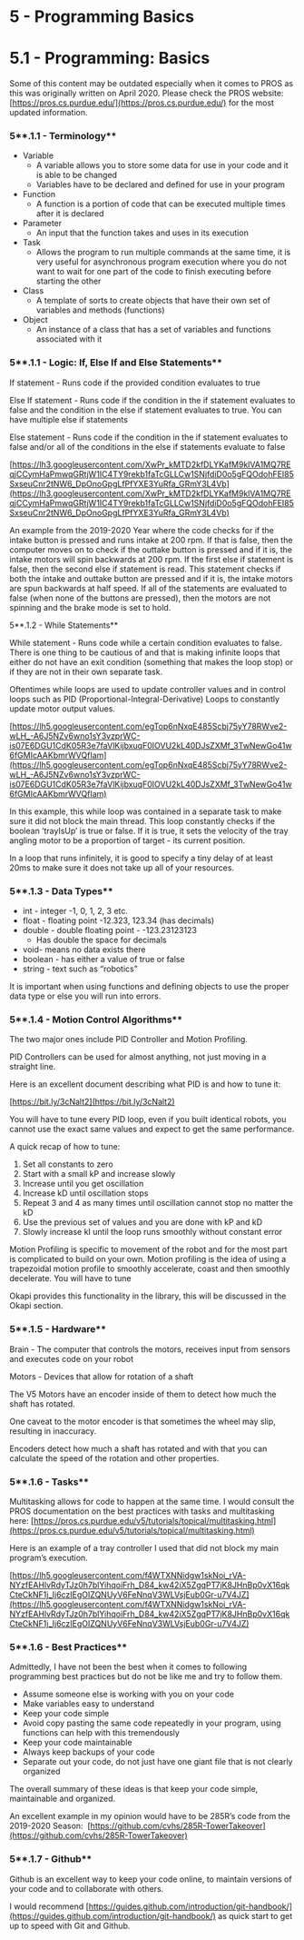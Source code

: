 # 5 - Programming Basics

# 5.1 - Programming: Basics

Some of this content may be outdated especially when it comes to PROS as this was originally written on April 2020. Please check the PROS website: [https://pros.cs.purdue.edu/](https://pros.cs.purdue.edu/) for the most updated information.

### 5**.1.1 - Terminology**

- Variable
    - A variable allows you to store some data for use in your code and it is able to be changed
    - Variables have to be declared and defined for use in your program
- Function
    - A function is a portion of code that can be executed multiple times after it is declared
- Parameter
    - An input that the function takes and uses in its execution
- Task
    - Allows the program to run multiple commands at the same time, it is very useful for asynchronous program execution where you do not want to wait for one part of the code to finish executing before starting the other
- Class
    - A template of sorts to create objects that have their own set of variables and methods (functions)
- Object
    - An instance of a class that has a set of variables and functions associated with it

### 5**.1.1 - Logic: If, Else If and Else Statements**

If statement - Runs code if the provided condition evaluates to true

Else If statement - Runs code if the condition in the if statement evaluates to false and the condition in the else if statement evaluates to true. You can have multiple else if statements

Else statement - Runs code if the condition in the if statement evaluates to false and/or all of the conditions in the else if statements evaluate to false

[https://lh3.googleusercontent.com/XwPr_kMTD2kfDLYKafM9klVA1MQ7REqjCCymHaPmwqGRtjW1IC4TY9rekb1faTcGLLCw1SNjfdiD0o5gFQOdohFEI85SxseuCnr2tNW6_DpOnoGpgLfPfYXE3YuRfa_GRmY3L4Vb](https://lh3.googleusercontent.com/XwPr_kMTD2kfDLYKafM9klVA1MQ7REqjCCymHaPmwqGRtjW1IC4TY9rekb1faTcGLLCw1SNjfdiD0o5gFQOdohFEI85SxseuCnr2tNW6_DpOnoGpgLfPfYXE3YuRfa_GRmY3L4Vb)

An example from the 2019-2020 Year where the code checks for if the intake button is pressed and runs intake at 200 rpm. If that is false, then the computer moves on to check if the outtake button is pressed and if it is, the intake motors will spin backwards at 200 rpm. If the first else if statement is false, then the second else if statement is read. This statement checks if both the intake and outtake button are pressed and if it is, the intake motors are spun backwards at half speed. If all of the statements are evaluated to false (when none of the buttons are pressed), then the motors are not spinning and the brake mode is set to hold.

5**.1.2 - While Statements**

While statement - Runs code while a certain condition evaluates to false. There is one thing to be cautious of and that is making infinite loops that either do not have an exit condition (something that makes the loop stop) or if they are not in their own separate task.

Oftentimes while loops are used to update controller values and in control loops such as PID (Proportional-Integral-Derivative) Loops to constantly update motor output values.

[https://lh5.googleusercontent.com/egTop6nNxqE485Scbj75yY78RWve2-wLH_-A6J5NZv6wno1sY3vzprWC-is07E6DGU1CdK05R3e7faVlKijbxuqF0IOVU2kL40DJsZXMf_3TwNewGo41w6fGMIcAAKbmrWVQfIam](https://lh5.googleusercontent.com/egTop6nNxqE485Scbj75yY78RWve2-wLH_-A6J5NZv6wno1sY3vzprWC-is07E6DGU1CdK05R3e7faVlKijbxuqF0IOVU2kL40DJsZXMf_3TwNewGo41w6fGMIcAAKbmrWVQfIam)

In this example, this while loop was contained in a separate task to make sure it did not block the main thread. This loop constantly checks if the boolean ‘trayIsUp’ is true or false. If it is true, it sets the velocity of the tray angling motor to be a proportion of target - its current position.

In a loop that runs infinitely, it is good to specify a tiny delay of at least 20ms to make sure it does not take up all of your resources.

### 5**.1.3 - Data Types**

- int - integer -1, 0, 1, 2, 3 etc.[](https://www.w3schools.com/cpp/cpp_data_types.asp)
- float - floating point -12.323, 123.34 (has decimals)[](https://www.w3schools.com/cpp/cpp_data_types.asp)
- double - double floating point - -123.23123123
    - Has double the space for decimals
- void- means no data exists there[](https://www.w3schools.com/cpp/cpp_data_types.asp)
- boolean - has either a value of true or false
- string - text such as “robotics”

It is important when using functions and defining objects to use the proper data type or else you will run into errors.

### 5**.1.4 - Motion Control Algorithms**

The two major ones include PID Controller and Motion Profiling.

PID Controllers can be used for almost anything, not just moving in a straight line.

Here is an excellent document describing what PID is and how to tune it:

[https://bit.ly/3cNalt2](https://bit.ly/3cNalt2)

You will have to tune every PID loop, even if you built identical robots, you cannot use the exact same values and expect to get the same performance.

A quick recap of how to tune:

1. Set all constants to zero
2. Start with a small kP and increase slowly
3. Increase until you get oscillation
4. Increase kD until oscillation stops
5. Repeat 3 and 4 as many times until oscillation cannot stop no matter the kD
6. Use the previous set of values and you are done with kP and kD
7. Slowly increase kI until the loop runs smoothly without constant error

Motion Profiling is specific to movement of the robot and for the most part is complicated to build on your own. Motion profiling is the idea of using a trapezoidal motion profile to smoothly accelerate, coast and then smoothly decelerate. You will have to tune

Okapi provides this functionality in the library, this will be discussed in the Okapi section.

### 5**.1.5 - Hardware**

Brain - The computer that controls the motors, receives input from sensors and executes code on your robot

Motors - Devices that allow for rotation of a shaft

The V5 Motors have an encoder inside of them to detect how much the shaft has rotated.

One caveat to the motor encoder is that sometimes the wheel may slip, resulting in inaccuracy.

Encoders detect how much a shaft has rotated and with that you can calculate the speed of the rotation and other properties.

### 5**.1.6 - Tasks**

Multitasking allows for code to happen at the same time. I would consult the PROS documentation on the best practices with tasks and multitasking here: [https://pros.cs.purdue.edu/v5/tutorials/topical/multitasking.html](https://pros.cs.purdue.edu/v5/tutorials/topical/multitasking.html)

Here is an example of a tray controller I used that did not block my main program’s execution.

[https://lh5.googleusercontent.com/f4WTXNNidgw1skNoi_rVA-NYzfEAHlvRdyTJz0h7blYihqoiFrh_D84_kw42iX5ZgqPT7jK8JHnBp0vX16qkCteCkNF1j_Ij6czIEgOIZQNUyV6FeNnqV3WLVsjEub0Gr-u7V4JZ](https://lh5.googleusercontent.com/f4WTXNNidgw1skNoi_rVA-NYzfEAHlvRdyTJz0h7blYihqoiFrh_D84_kw42iX5ZgqPT7jK8JHnBp0vX16qkCteCkNF1j_Ij6czIEgOIZQNUyV6FeNnqV3WLVsjEub0Gr-u7V4JZ)

### 5**.1.6 - Best Practices**

Admittedly, I have not been the best when it comes to following programming best practices but do not be like me and try to follow them.

- Assume someone else is working with you on your code
- Make variables easy to understand
- Keep your code simple
- Avoid copy pasting the same code repeatedly in your program, using functions can help with this tremendously
- Keep your code maintainable
- Always keep backups of your code
- Separate out your code, do not just have one giant file that is not clearly organized

The overall summary of these ideas is that keep your code simple, maintainable and organized.

An excellent example in my opinion would have to be 285R’s code from the 2019-2020 Season:  [https://github.com/cvhs/285R-TowerTakeover](https://github.com/cvhs/285R-TowerTakeover)

### 5**.1.7 - Github**

Github is an excellent way to keep your code online, to maintain versions of your code and to collaborate with others.

I would recommend [https://guides.github.com/introduction/git-handbook/](https://guides.github.com/introduction/git-handbook/) as quick start to get up to speed with Git and Github.